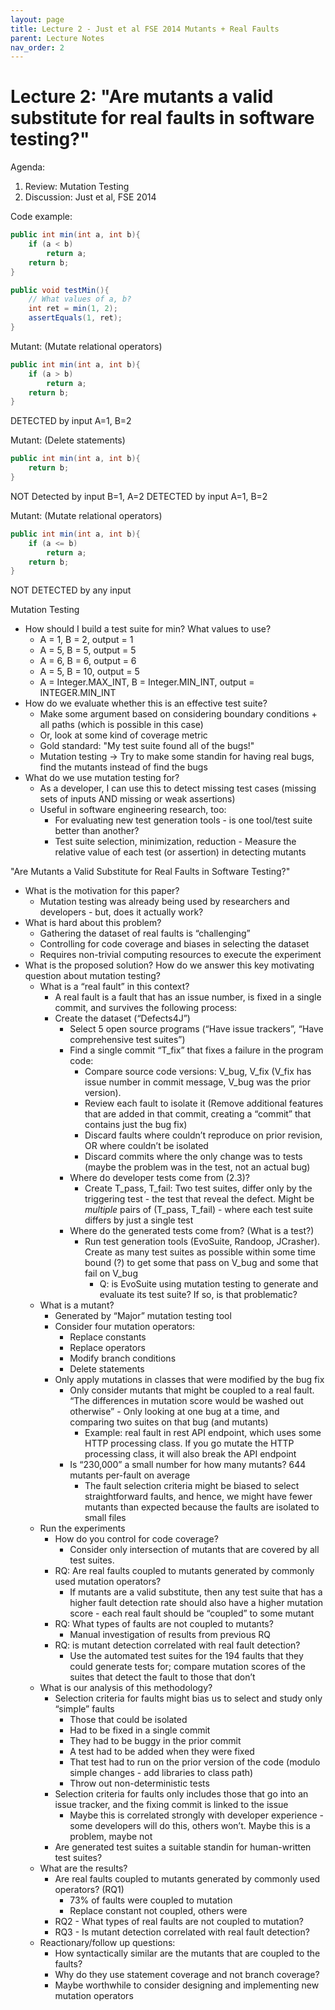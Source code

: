 ```yaml
---
layout: page
title: Lecture 2 - Just et al FSE 2014 Mutants + Real Faults
parent: Lecture Notes
nav_order: 2
---
```


# Lecture 2: "Are mutants a valid substitute for real faults in software testing?"


Agenda:
1. Review: Mutation Testing
2. Discussion: Just et al, FSE 2014

Code example:
```java
public int min(int a, int b){
	if (a < b)
		return a;
	return b;
}
```
```java
public void testMin(){
	// What values of a, b?
	int ret = min(1, 2);
	assertEquals(1, ret);
}
```

Mutant: (Mutate relational operators)
```java
public int min(int a, int b){
	if (a > b)
		return a;
	return b;
}
```
DETECTED by input A=1, B=2

Mutant: (Delete statements)
```java
public int min(int a, int b){
	return b;
}
```
NOT Detected by input B=1, A=2
DETECTED by input A=1, B=2

Mutant: (Mutate relational operators)
```java
public int min(int a, int b){
	if (a <= b)
		return a;
	return b;
}
```
NOT DETECTED by any input

Mutation Testing
* How should I build a test suite for min? What values to use?
	* A = 1, B = 2, output = 1
	* A = 5, B = 5, output = 5
	* A = 6, B = 6, output = 6
	* A = 5, B = 10, output = 5
	* A = Integer.MAX_INT, B = Integer.MIN_INT, output = INTEGER.MIN_INT
* How do we evaluate whether this is an effective test suite?
	* Make some argument based on considering boundary conditions + all paths (which is possible in this case)
	* Or, look at some kind of coverage metric
	* Gold standard: "My test suite found all of the bugs!"
	* Mutation testing -> Try to make some standin for having real bugs, find the mutants instead of find the bugs
* What do we use mutation testing for?
	* As a developer, I can use this to detect missing test cases (missing sets of inputs AND missing or weak assertions)
	* Useful in software engineering research, too:
		* For evaluating new test generation tools - is one tool/test suite better than another?
		* Test suite selection, minimization, reduction - Measure the relative value of each test (or assertion) in detecting mutants


"Are Mutants a Valid Substitute for Real Faults in Software Testing?"
* What is the motivation for this paper?
	* Mutation testing was already being used by researchers and developers - but, does it actually work?
* What is hard about this problem?
	* Gathering the dataset of real faults is “challenging”
	* Controlling for code coverage and biases in selecting the dataset
	* Requires non-trivial computing resources to execute the experiment
* What is the proposed solution? How do we answer this key motivating question about mutation testing?
	* What is a “real fault” in this context?
		* A real fault is a fault that has an issue number, is fixed in a single commit, and survives the following process:
		* Create the dataset (“Defects4J”)
			* Select 5 open source programs (“Have issue trackers”, “Have comprehensive test suites”)
			* Find a single commit “T_fix” that fixes a failure in the program code:
				* Compare source code versions: V_bug, V_fix (V_fix has issue number in commit message, V_bug was the prior version). 
				* Review each fault to isolate it (Remove additional features that are added in that commit, creating a “commit” that contains just the bug fix)
				* Discard faults where couldn’t reproduce on prior revision, OR where couldn’t be isolated
				* Discard commits where the only change was to tests (maybe the problem was in the test, not an actual bug)
			* Where do developer tests come from (2.3)?
				* Create T_pass, T_fail: Two test suites, differ only by the triggering test - the test that reveal the defect. Might be *multiple* pairs of (T_pass, T_fail) - where each test suite differs by just a single test
			* Where do the generated tests come from? (What is a test?)
				* Run test generation tools (EvoSuite, Randoop, JCrasher). Create as many test suites as possible within some time bound (?) to get some that pass on V_bug and some that fail on V_bug
					* Q: is EvoSuite using mutation testing to generate and evaluate its test suite? If so, is that problematic?
	* What is a mutant?
		* Generated by “Major” mutation testing tool
		* Consider four mutation operators:
			* Replace constants
			* Replace operators
			* Modify branch conditions
			* Delete statements
		* Only apply mutations in classes that were modified by the bug fix
			* Only consider mutants that might be coupled to a real fault. “The differences in mutation score would be washed out otherwise” - Only looking at one bug at a time, and comparing two suites on that bug (and mutants)
				* Example: real fault in rest API endpoint, which uses some HTTP processing class. If you go mutate the HTTP processing class, it will also break the API endpoint
			* Is “230,000” a small number for how many mutants? 644 mutants per-fault on average
				* The fault selection criteria might be biased to select straightforward faults, and hence, we might have fewer mutants than expected because the faults are isolated to small files
	* Run the experiments
		* How do you control for code coverage?
			* Consider only intersection of mutants that are covered by all test suites.
		* RQ: Are real faults coupled to mutants generated by commonly used mutation operators?
			* If mutants are a valid substitute, then any test suite that has a higher fault detection rate should also have a higher mutation score - each real fault should be “coupled” to some mutant
		* RQ: What types of faults are not coupled to mutants?
			* Manual investigation of results from previous RQ
		* RQ: is mutant detection correlated with real fault detection?
			* Use the automated test suites for the 194 faults that they could generate tests for; compare mutation scores of the suites that detect the fault to those that don’t
	* What is our analysis of this methodology?
		*  Selection criteria for faults might bias us to select and study only “simple” faults
			* Those that could be isolated
			* Had to be fixed in a single commit
			* They had to be buggy in the prior commit
			* A test had to be added when they were fixed
			* That test had to run on the prior version of the code (modulo simple changes - add libraries to class path)
			* Throw out non-deterministic tests
		* Selection criteria for faults only includes those that go into an issue tracker, and the fixing commit is linked to the issue
			* Maybe this is correlated strongly with developer experience - some developers will do this, others won’t. Maybe this is a problem, maybe not
		* Are generated test suites a suitable standin for human-written test suites?
	* What are the results?
		* Are real faults coupled to mutants generated by commonly used operators? (RQ1)
			* 73% of faults were coupled to mutation
			* Replace constant not coupled, others were
		* RQ2 - What types of real faults are not coupled to mutation?
		* RQ3 - Is mutant detection correlated with real fault detection?
	* Reactionary/follow up questions:
		* How syntactically similar are the mutants that are coupled to the faults?
		* Why do they use statement coverage and not branch coverage?
		* Maybe worthwhile to consider designing and implementing new mutation operators



